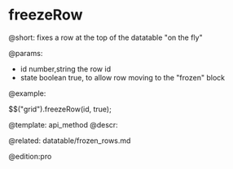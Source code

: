 freezeRow
=============

@short:
	fixes a row at the top of the datatable "on the fly"

@params:

- id		number,string	the row id
- state		boolean			true, to allow row moving to the "frozen" block


@example:

$$("grid").freezeRow(id, true);

@template:	api_method
@descr:

@related:
datatable/frozen_rows.md

@edition:pro